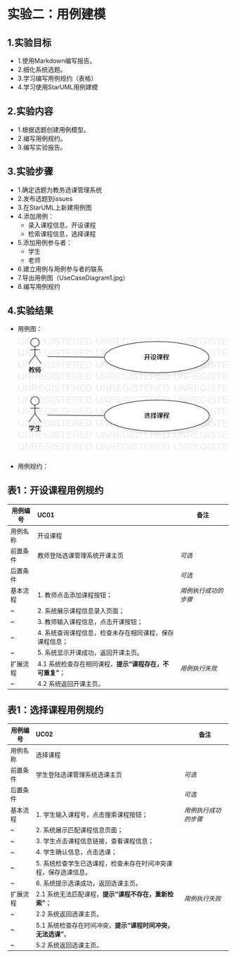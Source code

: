 # 实验二：用例建模

## 1.实验目标

- 1.使用Markdown编写报告。
- 2.细化系统选题。
- 3.学习编写用例规约（表格）
- 4.学习使用StarUML用例建模

## 2.实验内容
- 1.根据选题创建用例模型。
- 2.编写用例规约。
- 3.编写实验报告。

## 3.实验步骤
+ 1.确定选题为教务选课管理系统
+ 2.发布选题到issues
+ 3.在StarUML上新建用例图
+ 4.添加用例：
	- 录入课程信息，开设课程
	- 检索课程信息，选择课程
+ 5.添加用例参与者：
	- 学生
	- 老师
+ 6.建立用例与用例参与者的联系
+ 7.导出用例图（UseCaseDiagram1.jpg）
+ 8.编写用例规约

## 4.实验结果
+ 用例图：
  ![用例图](./UseCaseDiagram1.jpg)

+ 用例规约：
## 表1：开设课程用例规约  

用例编号  | UC01 | 备注  
-|:-|-  
用例名称  | 开设课程  |   
前置条件  | 教师登陆选课管理系统开课主页     | *可选*   
后置条件  |      | *可选*   
基本流程  | 1. 教师点击添加课程按钮；  |*用例执行成功的步骤*    
~| 2. 系统展示课程信息录入页面；  |   
~| 3. 教师输入课程信息，点击开课按钮；  |   
~| 4. 系统查询课程信息，检查未存在相同课程，保存课程信息；  |   
~| 5. 系统显示开课成功，返回开课主页。  |  
扩展流程  | 4.1 系统检查存在相同课程，**提示“课程存在，不可重复”**；  |*用例执行失败* 
 ~| 4.2 系统返回开课主页。  |
  
## 表1：选择课程用例规约 
用例编号  | UC02 | 备注  
-|:-|-  
用例名称  | 选择课程  |   
前置条件  | 学生登陆选课管理系统选课主页     | *可选*   
后置条件  |      | *可选*   
基本流程  | 1. 学生输入课程号，点击搜索课程按钮；  |*用例执行成功的步骤*    
~| 2. 系统展示匹配课程信息页面；  |   
~| 3. 学生点击课程信息链接，查看课程信息；  |   
~| 4. 学生确认信息，点击选课；  |   
~| 5. 系统检查学生已选课程，检查未存在时间冲突课程，保存选课信息。  |  
~| 6. 系统提示选课成功，返回选课主页。  |   
扩展流程  | 2.1 系统无法匹配课程，**提示“课程不存在，重新检索”**；  |*用例执行失败*  
~| 2.2 系统返回选课主页。  |  
~| 5.1 系统检查存在时间冲突，**提示“课程时间冲突，无法选课”**。  |
~| 5.2 系统返回选课主页。  |
